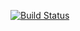 [![Build Status](https://travis-ci.org/Deadbyrd12/SE_Uebung9.svg?branch=master)](https://travis-ci.org/Deadbyrd12/SE_Uebung9)
